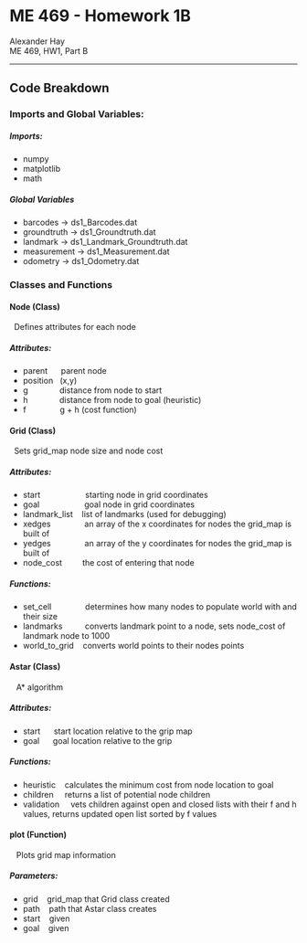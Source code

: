 # ME 469 - Homework 1B

Alexander Hay<br/>
ME 469, HW1, Part B

---------------------------------
## Code Breakdown

### Imports and Global Variables:

##### Imports:
+ numpy
+ matplotlib
+ math

##### Global Variables
+ barcodes -> ds1_Barcodes.dat
+ groundtruth -> ds1_Groundtruth.dat
+ landmark -> ds1_Landmark_Groundtruth.dat
+ measurement -> ds1_Measurement.dat
+ odometry -> ds1_Odometry.dat

### Classes and Functions

#### Node (Class)
&nbsp;&nbsp;Defines attributes for each node<br/>
##### Attributes:
+ parent &nbsp;&nbsp;&nbsp;&nbsp; parent node
+ position &nbsp; (x,y)
+ g &nbsp;&nbsp;&nbsp;&nbsp;&nbsp;&nbsp;&nbsp;&nbsp;&nbsp;&nbsp;&nbsp;&nbsp; distance from node to start
+ h &nbsp;&nbsp;&nbsp;&nbsp;&nbsp;&nbsp;&nbsp;&nbsp;&nbsp;&nbsp;&nbsp;&nbsp; distance from node to goal (heuristic)
+ f &nbsp;&nbsp;&nbsp;&nbsp;&nbsp;&nbsp;&nbsp;&nbsp;&nbsp;&nbsp;&nbsp;&nbsp;&nbsp; g + h (cost function)


#### Grid (Class)
&nbsp;&nbsp;Sets grid_map node size and node cost

##### Attributes:
+ start &nbsp;&nbsp;&nbsp;&nbsp;&nbsp;&nbsp;&nbsp;&nbsp;&nbsp;&nbsp;&nbsp;&nbsp;&nbsp;&nbsp;&nbsp;&nbsp;&nbsp;&nbsp; starting node in grid coordinates
+ goal &nbsp;&nbsp;&nbsp;&nbsp;&nbsp;&nbsp;&nbsp;&nbsp;&nbsp;&nbsp;&nbsp;&nbsp;&nbsp;&nbsp;&nbsp;&nbsp;&nbsp;&nbsp; goal node in grid coordinates
+ landmark_list &nbsp;&nbsp; list of landmarks (used for debugging)
+ xedges &nbsp;&nbsp;&nbsp;&nbsp;&nbsp;&nbsp;&nbsp;&nbsp;&nbsp;&nbsp;&nbsp;&nbsp;&nbsp; an array of the x coordinates for nodes the grid_map is built of
+ yedges &nbsp;&nbsp;&nbsp;&nbsp;&nbsp;&nbsp;&nbsp;&nbsp;&nbsp;&nbsp;&nbsp;&nbsp;&nbsp; an array of the y coordinates for nodes the grid_map is built of
+ node_cost &nbsp;&nbsp;&nbsp;&nbsp;&nbsp;&nbsp;&nbsp; the cost of entering that node

##### Functions:
+ set_cell &nbsp;&nbsp;&nbsp;&nbsp;&nbsp;&nbsp;&nbsp;&nbsp;&nbsp;&nbsp;&nbsp;&nbsp;&nbsp; determines how many nodes to populate world with and their size
+ landmarks &nbsp;&nbsp;&nbsp;&nbsp;&nbsp;&nbsp;&nbsp;&nbsp; converts landmark point to a node, sets node_cost of landmark node to 1000
+ world_to_grid &nbsp;&nbsp; converts world points to their nodes points


#### Astar (Class)
&nbsp;&nbsp; A* algorithm<br/>
##### Attributes:
+ start &nbsp;&nbsp;&nbsp;&nbsp; start location relative to the grip map
+ goal &nbsp;&nbsp;&nbsp;&nbsp; goal location relative to the grip

##### Functions:
+ heuristic &nbsp;&nbsp; calculates the minimum cost from node location to goal
+ children &nbsp;&nbsp;&nbsp; returns a list of potential node children
+ validation &nbsp;&nbsp;&nbsp; vets children against open and closed lists with their f and h values, returns updated open list sorted by f values


#### plot (Function)
&nbsp;&nbsp; Plots grid map information
##### Parameters:
+ grid &nbsp;&nbsp; grid_map that Grid class created
+ path &nbsp;&nbsp; path that Astar class creates
+ start &nbsp;&nbsp; given
+ goal &nbsp;&nbsp; given
<!-- **bold** -->
